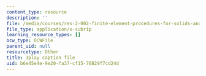 ```yaml
---
content_type: resource
description: ''
file: /media/courses/res-2-002-finite-element-procedures-for-solids-and-structures-spring-2010/b6e45e4e9e20fa37cf1576829f7cd24d_iOilZsS_cnM.srt
file_type: application/x-subrip
learning_resource_types: []
ocw_type: OCWFile
parent_uid: null
resourcetype: Other
title: 3play caption file
uid: b6e45e4e-9e20-fa37-cf15-76829f7cd24d
---
```

